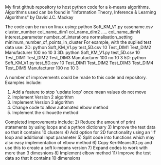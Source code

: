 My first github repository to host python code for a k-means algorithms.
Algorithms used can be found in "Information Theory, Inference & Learning Algorithms" by David J.C. Mackay

The code can be run on linux using:
python Soft_KM_V1.py casename.csv cluster_number col_name_dim1 col_name_dim2 ..... col_name_dimN interest_parameter number_of_interations normalisation_setting minimum_number_of_points_in_cluster
For example, with the suplied test data use:
2D:
python Soft_KM_V1.py test_5D.csv 10 Test_DIM1 Test_DIM2 Manufacturer 100 no 10 3
3D:
python Soft_KM_V1.py test_5D.csv 10 Test_DIM1 Test_DIM2 Test_DIM3 Manufacturer 100 no 10 3
5D:
python Soft_KM_V1.py test_5D.csv 10 Test_DIM1 Test_DIM2 Test_DIM3 Test_DIM4 Test_DIM5 Manufacturer 100 no 10 3

A number of improvements could be made to this code and repository. Examples include:
1)  Add a feature to stop 'update loop' once mean values do not move
9)  Implement Version 2 algorithm
10) Implement Version 3 algorithm
12) Change code to allow automated elbow method
13) Implement the silhouette method

Completed improvements include:
2)  Reduce the amount of print statements by using loops and a python dictionary
3)  Improve the test data so that it contains 10 clusters
4)  Add option for 2D functionality using an 'if' loop and additional input parameter
5)  Split code into functions which may also easy implementation of elbow method
6)  Copy KerrMeans3D.py and use this to create a soft k-means version
7)  Expand codes to work with more than 3 dimesnions
8)  Implement elbow method
11) Improve the test data so that it contains 10 dimensions



